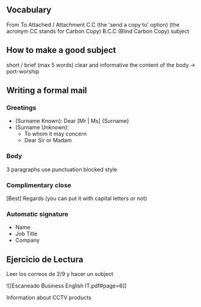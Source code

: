 ## Vocabulary
From
To
Attached / Attachment
C.C (the 'send a copy to' option) (the acronym CC stands for Carbon Copy)
B.C.C (Blind Carbon Copy)
subject

## How to make a good subject

short / brief (max 5 words)
clear and informative
the content of the body -> port-worship

## Writing a formal mail

### Greetings
- (Surname Known): Dear [Mr | Ms] {Surname}
- (Surname Unknown):
	- To whom it may concern
	- Dear Sir or Madam

### Body
3 paragraphs
use punctuation
blocked style

### Complimentary close

[Best] Regards (you can put it with capital letters or not)

### Automatic signature
- Name
- Job Title
- Company



## Ejercicio de Lectura
Leer los correos de 2/9 y hacer un subject

![[Escaneado Business English IT.pdf#page=6]]

Information about CCTV products

